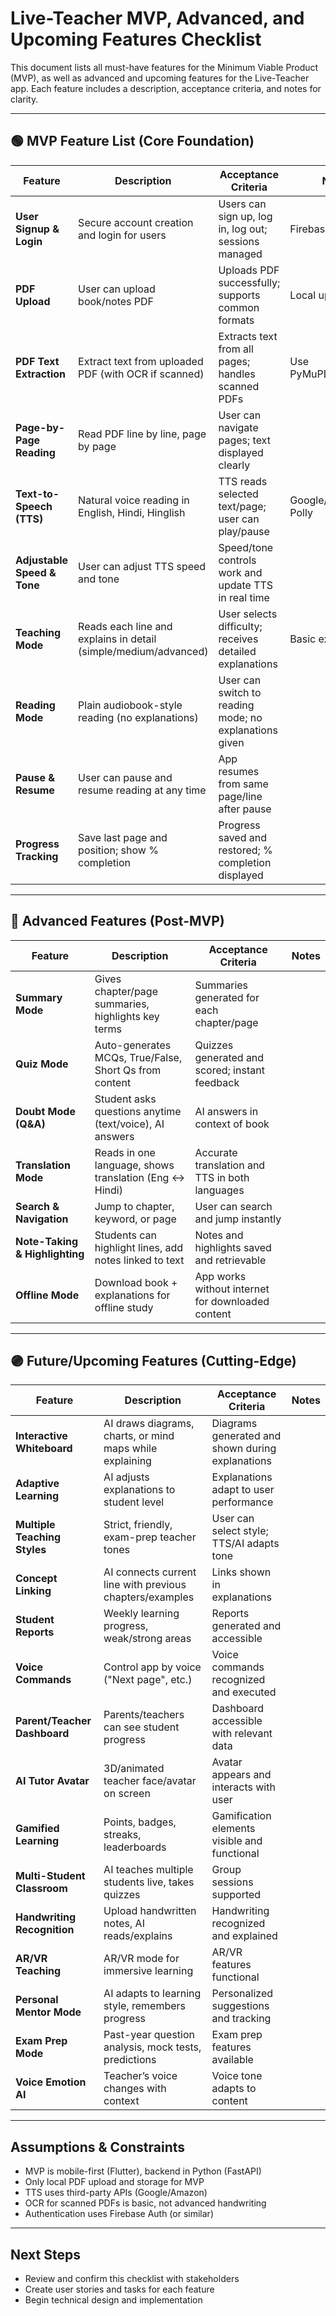 
# Live-Teacher MVP, Advanced, and Upcoming Features Checklist

This document lists all must-have features for the Minimum Viable Product (MVP), as well as advanced and upcoming features for the Live-Teacher app. Each feature includes a description, acceptance criteria, and notes for clarity.

---

## 🟢 MVP Feature List (Core Foundation)

| Feature                        | Description                                                      | Acceptance Criteria                                      | Notes                |
|------------------------------- |------------------------------------------------------------------|----------------------------------------------------------|----------------------|
| **User Signup & Login**        | Secure account creation and login for users                      | Users can sign up, log in, log out; sessions managed     | Firebase Auth        |
| **PDF Upload**                 | User can upload book/notes PDF                                   | Uploads PDF successfully; supports common formats        | Local upload only    |
| **PDF Text Extraction**        | Extract text from uploaded PDF (with OCR if scanned)             | Extracts text from all pages; handles scanned PDFs       | Use PyMuPDF/pdfminer |
| **Page-by-Page Reading**       | Read PDF line by line, page by page                              | User can navigate pages; text displayed clearly          |                      |
| **Text-to-Speech (TTS)**       | Natural voice reading in English, Hindi, Hinglish                | TTS reads selected text/page; user can play/pause        | Google/Amazon Polly  |
| **Adjustable Speed & Tone**    | User can adjust TTS speed and tone                               | Speed/tone controls work and update TTS in real time     |                      |
| **Teaching Mode**              | Reads each line and explains in detail (simple/medium/advanced)  | User selects difficulty; receives detailed explanations  | Basic explanations   |
| **Reading Mode**               | Plain audiobook-style reading (no explanations)                  | User can switch to reading mode; no explanations given   |                      |
| **Pause & Resume**             | User can pause and resume reading at any time                    | App resumes from same page/line after pause              |                      |
| **Progress Tracking**          | Save last page and position; show % completion                   | Progress saved and restored; % completion displayed      |                      |

---

## 🔵 Advanced Features (Post-MVP)

| Feature                        | Description                                                      | Acceptance Criteria                                      | Notes                |
|------------------------------- |------------------------------------------------------------------|----------------------------------------------------------|----------------------|
| **Summary Mode**               | Gives chapter/page summaries, highlights key terms               | Summaries generated for each chapter/page                |                      |
| **Quiz Mode**                  | Auto-generates MCQs, True/False, Short Qs from content           | Quizzes generated and scored; instant feedback           |                      |
| **Doubt Mode (Q&A)**           | Student asks questions anytime (text/voice), AI answers          | AI answers in context of book                            |                      |
| **Translation Mode**           | Reads in one language, shows translation (Eng ↔ Hindi)           | Accurate translation and TTS in both languages           |                      |
| **Search & Navigation**        | Jump to chapter, keyword, or page                                | User can search and jump instantly                       |                      |
| **Note-Taking & Highlighting** | Students can highlight lines, add notes linked to text           | Notes and highlights saved and retrievable               |                      |
| **Offline Mode**               | Download book + explanations for offline study                   | App works without internet for downloaded content        |                      |

---

## 🟣 Future/Upcoming Features (Cutting-Edge)

| Feature                        | Description                                                      | Acceptance Criteria                                      | Notes                |
|------------------------------- |------------------------------------------------------------------|----------------------------------------------------------|----------------------|
| **Interactive Whiteboard**     | AI draws diagrams, charts, or mind maps while explaining         | Diagrams generated and shown during explanations         |                      |
| **Adaptive Learning**          | AI adjusts explanations to student level                         | Explanations adapt to user performance                   |                      |
| **Multiple Teaching Styles**   | Strict, friendly, exam-prep teacher tones                       | User can select style; TTS/AI adapts tone                |                      |
| **Concept Linking**            | AI connects current line with previous chapters/examples         | Links shown in explanations                              |                      |
| **Student Reports**            | Weekly learning progress, weak/strong areas                     | Reports generated and accessible                         |                      |
| **Voice Commands**             | Control app by voice ("Next page", etc.)                        | Voice commands recognized and executed                   |                      |
| **Parent/Teacher Dashboard**   | Parents/teachers can see student progress                       | Dashboard accessible with relevant data                  |                      |
| **AI Tutor Avatar**            | 3D/animated teacher face/avatar on screen                       | Avatar appears and interacts with user                   |                      |
| **Gamified Learning**          | Points, badges, streaks, leaderboards                           | Gamification elements visible and functional             |                      |
| **Multi-Student Classroom**    | AI teaches multiple students live, takes quizzes                | Group sessions supported                                 |                      |
| **Handwriting Recognition**    | Upload handwritten notes, AI reads/explains                     | Handwriting recognized and explained                     |                      |
| **AR/VR Teaching**             | AR/VR mode for immersive learning                               | AR/VR features functional                                |                      |
| **Personal Mentor Mode**       | AI adapts to learning style, remembers progress                  | Personalized suggestions and tracking                    |                      |
| **Exam Prep Mode**             | Past-year question analysis, mock tests, predictions             | Exam prep features available                             |                      |
| **Voice Emotion AI**           | Teacher’s voice changes with context                            | Voice tone adapts to content                             |                      |

---

## Assumptions & Constraints
- MVP is mobile-first (Flutter), backend in Python (FastAPI)
- Only local PDF upload and storage for MVP
- TTS uses third-party APIs (Google/Amazon)
- OCR for scanned PDFs is basic, not advanced handwriting
- Authentication uses Firebase Auth (or similar)

---

## Next Steps
- Review and confirm this checklist with stakeholders
- Create user stories and tasks for each feature
- Begin technical design and implementation
